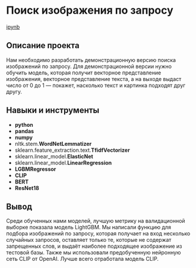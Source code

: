 # Поиск изображения по запросу

[ipynb](https://github.com/Ekaterina-Ann/Portfolio/blob/master/image_search/image_search.ipynb)

## Описание проекта

Нам необходимо разработать демонстрационную версию поиска изображений по запросу. Для демонстрационной версии нужно обучить модель, которая получит векторное представление изображения, векторное представление текста, а на выходе выдаст число от 0 до 1 — покажет, насколько текст и картинка подходят друг другу.


## Навыки и инструменты

- **python**
- **pandas**
- **numpy**
- nltk.stem.**WordNetLemmatizer**
- sklearn.feature_extraction.text.**TfidfVectorizer**
- sklearn.linear_model.**ElasticNet**
- sklearn.linear_model.**LinearRegression**
- **LGBMRegressor**
- **CLIP**
- **BERT**
- **ResNet18**


## Вывод

Среди обученных нами моделей, лучшую метрику на валидационной выборке показала модель LightGBM. Мы написали функцию для подбора изображений по запросу, которая получает на вход несколько случайных запросов, оставляет только те, которые не содержат запрещенных слов, и выдаёт наиболее подходящее изображение из тестовой базы. Также мы использовали предобученную нейронную сеть CLIP от OpenAI. Лучше всего отработала модель CLIP.

